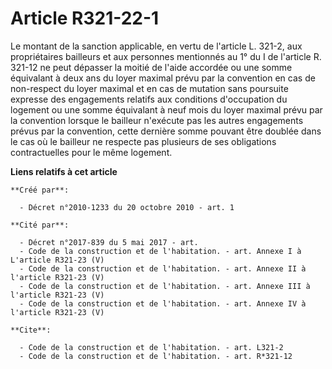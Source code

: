 # Article R321-22-1

Le montant de la sanction applicable, en vertu de l'article L. 321-2, aux propriétaires bailleurs et aux personnes mentionnés
au 1° du I de l'article R. 321-12 ne peut dépasser la moitié de l'aide accordée ou une somme équivalant à deux ans du loyer
maximal prévu par la convention en cas de non-respect du loyer maximal et en cas de mutation sans poursuite expresse des
engagements relatifs aux conditions d'occupation du logement ou une somme équivalant à neuf mois du loyer maximal prévu par
la convention lorsque le bailleur n'exécute pas les autres engagements prévus par la convention, cette dernière somme pouvant
être doublée dans le cas où le bailleur ne respecte pas plusieurs de ses obligations contractuelles pour le même logement.

**Liens relatifs à cet article**

	**Créé par**:

	  - Décret n°2010-1233 du 20 octobre 2010 - art. 1

	**Cité par**:

	  - Décret n°2017-839 du 5 mai 2017 - art.
	  - Code de la construction et de l'habitation. - art. Annexe I à L'article R321-23 (V)
	  - Code de la construction et de l'habitation. - art. Annexe II à l'article R321-23 (V)
	  - Code de la construction et de l'habitation. - art. Annexe III à l'article R321-23 (V)
	  - Code de la construction et de l'habitation. - art. Annexe IV à l'article R321-23 (V)

	**Cite**:

	  - Code de la construction et de l'habitation. - art. L321-2
	  - Code de la construction et de l'habitation. - art. R*321-12
